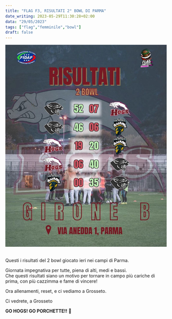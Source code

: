 ```yaml
---
title: "FLAG F3, RISULTATI 2° BOWL DI PARMA"
date_writing: 2023-05-29T11:30:28+02:00
data: "29/05/2023"
tags: ["flag","femminile","bowl"]
draft: false
---
```


<center>
<img class="articolo" src="../img/2023/flag_f3_bowl_parma_risultati.jpg">
</center>
<br />
  
Questi i risultati del 2 bowl giocato ieri nei campi di Parma.  
  
Giornata impegnativa per tutte, piena di alti, medi e bassi.   
Che questi risultati siano un motivo per tornare in campo più cariche di prima, con più cazzimma e fame di vincere!  
  
Ora allenamenti, reset, e ci vediamo a Grosseto.  
  
Ci vedrete, a Grosseto   

**GO HOGS! GO PORCHETTE!!** 🐷  
